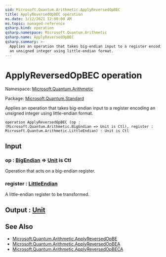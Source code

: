 ```yaml
---
uid: Microsoft.Quantum.Arithmetic.ApplyReversedOpBEC
title: ApplyReversedOpBEC operation
ms.date: 3/12/2021 12:00:00 AM
ms.topic: managed-reference
qsharp.kind: operation
qsharp.namespace: Microsoft.Quantum.Arithmetic
qsharp.name: ApplyReversedOpBEC
qsharp.summary: >-
  Applies an operation that takes big-endian input to a register encoding
  an unsigned integer using little-endian format.
---
```


# ApplyReversedOpBEC operation

Namespace: [Microsoft.Quantum.Arithmetic](xref:Microsoft.Quantum.Arithmetic)

Package: [Microsoft.Quantum.Standard](https://nuget.org/packages/Microsoft.Quantum.Standard)


Applies an operation that takes big-endian input to a register encodingan unsigned integer using little-endian format.

```qsharp
operation ApplyReversedOpBEC (op : (Microsoft.Quantum.Arithmetic.BigEndian => Unit is Ctl), register : Microsoft.Quantum.Arithmetic.LittleEndian) : Unit is Ctl
```


## Input

### op : [BigEndian](xref:Microsoft.Quantum.Arithmetic.BigEndian) => [Unit](xref:microsoft.quantum.lang-ref.unit)  is Ctl

Operation that acts on a big-endian register.


### register : [LittleEndian](xref:Microsoft.Quantum.Arithmetic.LittleEndian)

A little-endian register to be transformed.



## Output : [Unit](xref:microsoft.quantum.lang-ref.unit)



## See Also

- [Microsoft.Quantum.Arithmetic.ApplyReversedOpBE](xref:Microsoft.Quantum.Arithmetic.ApplyReversedOpBE)
- [Microsoft.Quantum.Arithmetic.ApplyReversedOpBEA](xref:Microsoft.Quantum.Arithmetic.ApplyReversedOpBEA)
- [Microsoft.Quantum.Arithmetic.ApplyReversedOpBECA](xref:Microsoft.Quantum.Arithmetic.ApplyReversedOpBECA)